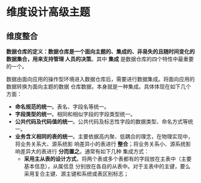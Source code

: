 维度设计高级主题
================================================================================
## 维度整合
**数据仓库的定义：数据仓库是一个面向主题的、集成的、非易失的且随时间变化的数据集合，用来支持管理
人员的决策**。其中 **集成** 是数据仓库的四个特性中最重要的一个。

数据由面向应用的操作型环境进入数据仓库后，需要进行数据集成。将面向应用的数据转换为面向主题的数据
仓库数据，本身就是一种集成。具体体现在如下几个方面：
+ **命名规范的统一**。表名、字段名等统一。
+ **字段类型的统一**。相同和相似字段的字段类型统一。
+ **公共代码及代码值的统一**。公共代码及标志性字段的数据类型、命名方式等统一。
+ **业务含义相同的表的统一**。主要依据高内聚、低耦合的理念，在物理实现中，将业务关系大、源系统影
响差异小的表进行 **整合**；将业务关系小、源系统影响差异大的表进行 **分而置之**。通常有如下几种
集成方式：
    - **采用主从表的设计方式**，将两个表或多个表都有的字段放在主表中（主要基本信息），从属信息
    分别放在各自的从表中。对于主表中的主键，要么采用复合主键、源主键和系统或表区别标志；
